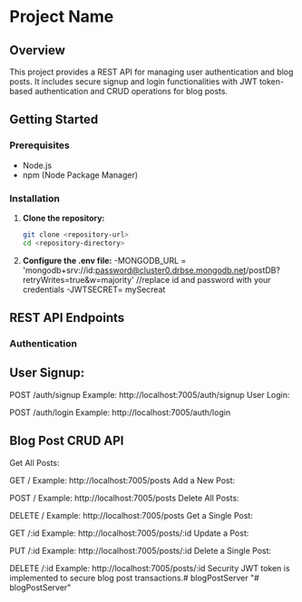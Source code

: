 # Project Name

## Overview

This project provides a REST API for managing user authentication and blog posts. It includes secure signup and login functionalities with JWT token-based authentication and CRUD operations for blog posts.

## Getting Started

### Prerequisites

- Node.js
- npm (Node Package Manager)

### Installation

1. **Clone the repository:**

   ```bash
   git clone <repository-url>
   cd <repository-directory>

2. **Configure the .env file:**
    -MONGODB_URL = 'mongodb+srv://id:password@cluster0.drbse.mongodb.net/postDB?retryWrites=true&w=majority'
     //replace id and password with your credentials
    -JWTSECRET= mySecreat

## REST API Endpoints
### Authentication

## User Signup:

POST /auth/signup
Example: http://localhost:7005/auth/signup
User Login:

POST /auth/login
Example: http://localhost:7005/auth/login

## Blog Post CRUD API
Get All Posts:

GET /
Example: http://localhost:7005/posts
Add a New Post:

POST /
Example: http://localhost:7005/posts
Delete All Posts:

DELETE /
Example: http://localhost:7005/posts
Get a Single Post:

GET /:id
Example: http://localhost:7005/posts/:id
Update a Post:

PUT /:id
Example: http://localhost:7005/posts/:id
Delete a Single Post:

DELETE /:id
Example: http://localhost:7005/posts/:id
Security
JWT token is implemented to secure blog post transactions.#   b l o g P o s t S e r v e r  
 "# blogPostServer" 
